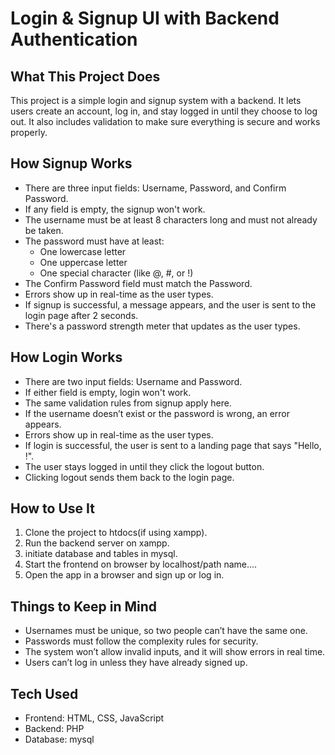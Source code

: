 # Login & Signup UI with Backend Authentication

## What This Project Does
This project is a simple login and signup system with a backend. It lets users create an account, log in, and stay logged in until they choose to log out. It also includes validation to make sure everything is secure and works properly.

## How Signup Works
- There are three input fields: Username, Password, and Confirm Password.
- If any field is empty, the signup won't work.
- The username must be at least 8 characters long and must not already be taken.
- The password must have at least:
  - One lowercase letter
  - One uppercase letter
  - One special character (like @, #, or !)
- The Confirm Password field must match the Password.
- Errors show up in real-time as the user types.
- If signup is successful, a message appears, and the user is sent to the login page after 2 seconds.
- There's a password strength meter that updates as the user types.

## How Login Works
- There are two input fields: Username and Password.
- If either field is empty, login won't work.
- The same validation rules from signup apply here.
- If the username doesn’t exist or the password is wrong, an error appears.
- Errors show up in real-time as the user types.
- If login is successful, the user is sent to a landing page that says "Hello, <username>!".
- The user stays logged in until they click the logout button.
- Clicking logout sends them back to the login page.

## How to Use It
1. Clone the project to htdocs(if using xampp).
2. Run the backend server on xampp.
3. initiate database and tables in mysql.
4. Start the frontend on browser by localhost/path name....
5. Open the app in a browser and sign up or log in.

## Things to Keep in Mind
- Usernames must be unique, so two people can’t have the same one.
- Passwords must follow the complexity rules for security.
- The system won’t allow invalid inputs, and it will show errors in real time.
- Users can’t log in unless they have already signed up.

## Tech Used
- Frontend: HTML, CSS, JavaScript
- Backend: PHP
- Database: mysql 


